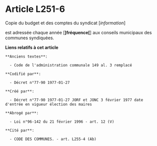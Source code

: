 # Article L251-6

Copie du budget et des comptes du syndicat [*information*]

est adressée chaque année [**]fréquence[**] aux conseils municipaux des communes syndiquées.

**Liens relatifs à cet article**

	**Anciens textes**:

	  - Code de l'administration communale 149 al. 3 remplacé

	**Codifié par**:

	  - Décret n°77-90 1977-01-27

	**Créé par**:

	  - Décret n°77-90 1977-01-27 JORF et JONC 3 février 1977 date d'entrée en vigueur élection des maires

	**Abrogé par**:

	  - Loi n°96-142 du 21 février 1996 - art. 12 (V)

	**Cité par**:

	  - CODE DES COMMUNES. - art. L255-4 (Ab)
